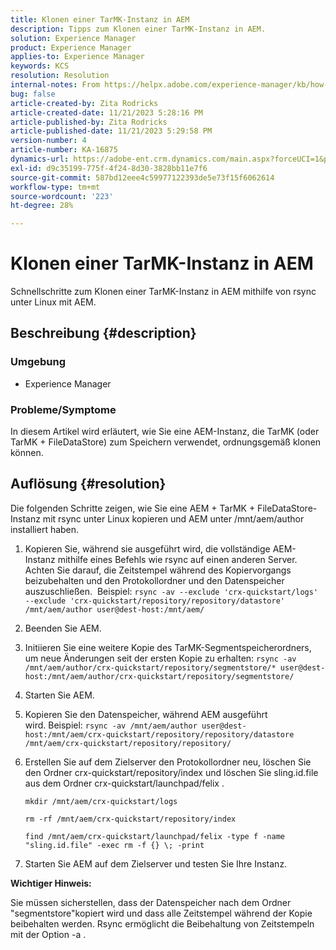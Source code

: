 ```yaml
---
title: Klonen einer TarMK-Instanz in AEM
description: Tipps zum Klonen einer TarMK-Instanz in AEM.
solution: Experience Manager
product: Experience Manager
applies-to: Experience Manager
keywords: KCS
resolution: Resolution
internal-notes: From https://helpx.adobe.com/experience-manager/kb/how-to-clone-an-AEM-TarMK-instance-AEM.html
bug: false
article-created-by: Zita Rodricks
article-created-date: 11/21/2023 5:28:16 PM
article-published-by: Zita Rodricks
article-published-date: 11/21/2023 5:29:58 PM
version-number: 4
article-number: KA-16875
dynamics-url: https://adobe-ent.crm.dynamics.com/main.aspx?forceUCI=1&pagetype=entityrecord&etn=knowledgearticle&id=5cbc745a-9388-ee11-8179-6045bd006295
exl-id: d9c35199-775f-4f24-8d30-3828bb11e7f6
source-git-commit: 587bd12eee4c59977122393de5e73f15f6062614
workflow-type: tm+mt
source-wordcount: '223'
ht-degree: 28%

---
```


# Klonen einer TarMK-Instanz in AEM


Schnellschritte zum Klonen einer TarMK-Instanz in AEM mithilfe von rsync unter Linux mit AEM.

## Beschreibung {#description}


### <b>Umgebung</b>

- Experience Manager




### <b>Probleme/Symptome</b>

In diesem Artikel wird erläutert, wie Sie eine AEM-Instanz, die TarMK (oder TarMK + FileDataStore) zum Speichern verwendet, ordnungsgemäß klonen können.


## Auflösung {#resolution}


Die folgenden Schritte zeigen, wie Sie eine AEM + TarMK + FileDataStore-Instanz mit rsync unter Linux kopieren und AEM unter /mnt/aem/author installiert haben.

1. Kopieren Sie, während sie ausgeführt wird, die vollständige AEM-Instanz mithilfe eines Befehls wie rsync auf einen anderen Server.  Achten Sie darauf, die Zeitstempel während des Kopiervorgangs beizubehalten und den Protokollordner und den Datenspeicher auszuschließen.  Beispiel: `rsync -av --exclude 'crx-quickstart/logs' --exclude 'crx-quickstart/repository/repository/datastore' /mnt/aem/author user@dest-host:/mnt/aem/`
2. Beenden Sie AEM.
3. Initiieren Sie eine weitere Kopie des TarMK-Segmentspeicherordners, um neue Änderungen seit der ersten Kopie zu erhalten: `rsync -av /mnt/aem/author/crx-quickstart/repository/segmentstore/* user@dest-host:/mnt/aem/author/crx-quickstart/repository/segmentstore/`
4. Starten Sie AEM.
5. Kopieren Sie den Datenspeicher, während AEM ausgeführt wird. Beispiel: `rsync -av /mnt/aem/author user@dest-host:/mnt/aem/crx-quickstart/repository/repository/datastore /mnt/aem/crx-quickstart/repository/repository/`
6. Erstellen Sie auf dem Zielserver den Protokollordner neu, löschen Sie den Ordner crx-quickstart/repository/index und löschen Sie sling.id.file aus dem Ordner crx-quickstart/launchpad/felix .

   `mkdir /mnt/aem/crx-quickstart/logs`

   `rm -rf /mnt/aem/crx-quickstart/repository/index`

   `find /mnt/aem/crx-quickstart/launchpad/felix -type f -name "sling.id.file" -exec rm -f {} \; -print`
7. Starten Sie AEM auf dem Zielserver und testen Sie Ihre Instanz.


<b>Wichtiger Hinweis:</b>

Sie müssen sicherstellen, dass der Datenspeicher nach dem Ordner &quot;segmentstore&quot;kopiert wird und dass alle Zeitstempel während der Kopie beibehalten werden. Rsync ermöglicht die Beibehaltung von Zeitstempeln mit der Option -a .
